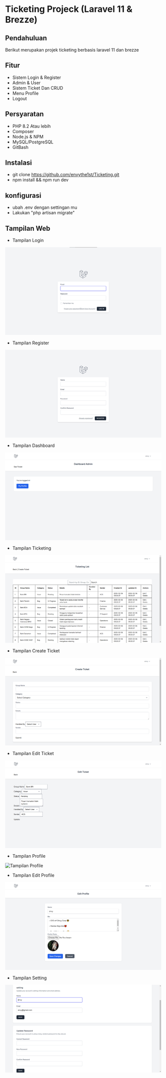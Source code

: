 # Ticketing Projeck (Laravel 11 & Brezze)


## Pendahuluan
Berikut merupakan projek ticketing berbasis laravel 11 dan brezze

## Fitur
-   Sistem Login & Register
-   Admin & User
-   Sistem Ticket Dan CRUD
-   Menu Profile
-   Logout

## Persyaratan
-   PHP 8.2 Atau lebih
-   Composer
-   Node.js & NPM
-   MySQL/PostgreSQL
-   GitBash 

## Instalasi 
- git clone https://github.com/envythe1st/Ticketing.git
- npm install && npm run dev

## konfigurasi
- ubah .env dengan settingan mu
- Lakukan "php artisan migrate" 

## Tampilan Web
- Tampilan Login
<img src="public/image/login.png" alt="Tampilan Login">

- Tampilan Register
<img src="public/image/register.png" alt="Tampilan Register">

- Tampilan Dashboard
<img src="public/image/dashboard.png" alt="Tampilan Dashboard">

- Tampilan Ticketing
<img src="public/image/ticketing.png" alt="Tampilan Ticketing">

- Tampilan Create Ticket
<img src="public/image/create_ticket.png" alt="Tampilan Create Ticket">

- Tampilan Edit Ticket
<img src="public/image/edit_ticket.png" alt="Tampilan Edit Ticket">

- Tampilan Profile
<img src="public/image/profie.png" alt="Tampilan Profile">

- Tampilan Edit Profile
<img src="public/image/edit_profile.png" alt="Tampilan Edit Profile">

- Tampilan Setting
<img src="public/image/setting.png" alt="Tampilan Setting   ">


